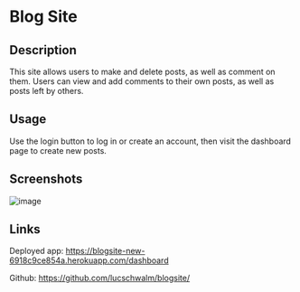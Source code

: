 # Blog Site
## Description
This site allows users to make and delete posts, as well as comment on them. Users can view and add comments to their own posts, as well as posts left by others.

## Usage
Use the login button to log in or create an account, then visit the dashboard page to create new posts.

## Screenshots
![image](https://github.com/lucschwalm/blogsite/assets/130501111/4156bba8-554e-442a-abce-7300a7ff9527)

## Links
Deployed app: https://blogsite-new-6918c9ce854a.herokuapp.com/dashboard

Github: https://github.com/lucschwalm/blogsite/
